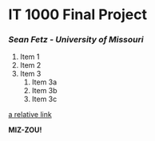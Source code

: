 # IT 1000 Final Project
### _Sean Fetz - University of Missouri_

1. Item 1
1. Item 2
1. Item 3
   1. Item 3a
   1. Item 3b
   2. Item 3c

[a relative link](FinalProjectMain.md)

**MIZ-ZOU!**
